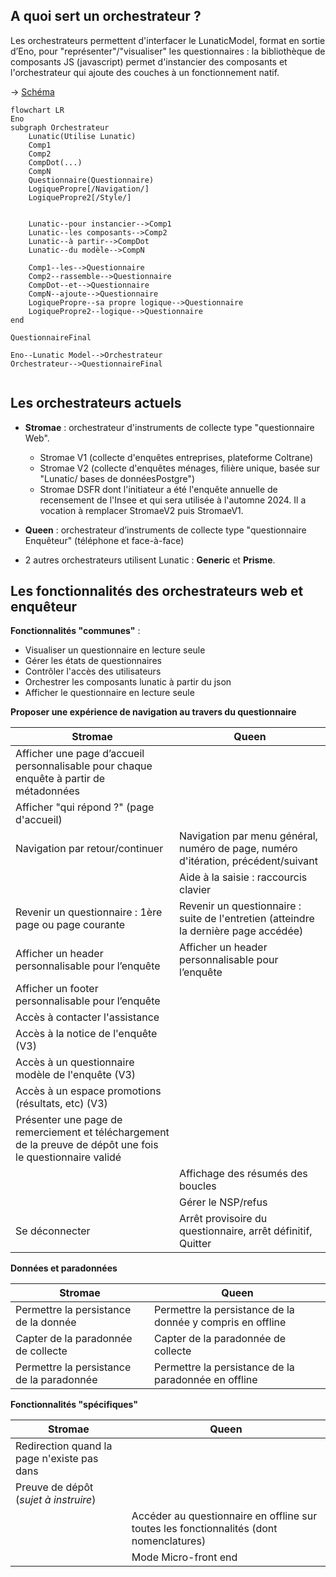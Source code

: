 ## A quoi sert un orchestrateur ?  
Les orchestrateurs permettent d'interfacer le LunaticModel, format en sortie d’Eno, pour "représenter"/"visualiser" les questionnaires : la bibliothèque de composants JS (javascript) permet d'instancier des composants et l'orchestrateur qui ajoute des couches à un fonctionnement natif. 
 
→ [Schéma](https://mermaid.ink/img/pako:eNqNk0tuwjAQhq9ieUUlDCrLLLopdEXTB-oKdzHEA3Hl2KkfrRDiLl32HlysJoSSRI1UL6J5fPlnPBrvaGYE0oSulfnMcrCezJ-5nmnDtQurjYUyJw82y9F5Cx6D5ZrEMw8avMwGL14q6fDsX52yt6Yory_m5GJOjR-MRqMGl57MpxArSKM1SIuDllfDc7OR7wEfrSktLscpfMgNHKHx6x_AZDle-K3Cc7L5rZtlrDTBEqmdB51JtIzdNDr_pRQ6ksW4caC9q6FJBzp8kTJOT55F4kU7hAikMOLwrbBG0mZPVeGqVsy2rt-YI2MWnMNiVWn0ULEyY-j7gZQxeDPB92i0xsiYA1JWJlGnxD_-io32wqgF11y3ondSgzpG494xVk-M3MfNVFGgs34tt6tfKdEhLdAWIEVc7N2xP059jgVymkRT4BqC8pxyvY9oKEWUmgnpjaXJGpTDIYXgzWKrM5p4G_AMTSXEF1HU1P4HDbEfNg )

```mermaid
flowchart LR
Eno
subgraph Orchestrateur
    Lunatic(Utilise Lunatic)
    Comp1
    Comp2
    CompDot(...)
    CompN
    Questionnaire(Questionnaire)
    LogiquePropre[/Navigation/]
    LogiquePropre2[/Style/]
    
    
    Lunatic--pour instancier-->Comp1
    Lunatic--les composants-->Comp2
    Lunatic--à partir-->CompDot
    Lunatic--du modèle-->CompN
    
    Comp1--les-->Questionnaire
    Comp2--rassemble-->Questionnaire
    CompDot--et-->Questionnaire
    CompN--ajoute-->Questionnaire
    LogiquePropre--sa propre logique-->Questionnaire
    LogiquePropre2--logique-->Questionnaire
end

QuestionnaireFinal

Eno--Lunatic Model-->Orchestrateur
Orchestrateur-->QuestionnaireFinal
    
```

## Les orchestrateurs actuels

- **Stromae** : orchestrateur d'instruments de collecte type "questionnaire Web". 
    - Stromae V1 (collecte d'enquêtes entreprises, plateforme Coltrane) 
    - Stromae V2 (collecte d'enquêtes ménages, filière unique, basée sur "Lunatic/ bases de donnéesPostgre") 
    - Stromae DSFR dont l'initiateur a été l'enquête annuelle de recensement de l'Insee et qui sera utilisée à l'automne 2024. Il a vocation à remplacer StromaeV2 puis StromaeV1.

- **Queen** : orchestrateur d’instruments de collecte type "questionnaire Enquêteur" (téléphone et face-à-face) 
- 2 autres orchestrateurs utilisent Lunatic : **Generic** et **Prisme**.
  

## Les fonctionnalités des orchestrateurs web et enquêteur
 

 **Fonctionnalités "communes"** :
 - Visualiser un questionnaire en lecture seule 
 - Gérer les états de questionnaires  
 - Contrôler l'accès des utilisateurs 
 - Orchestrer les composants lunatic à partir du json 
 - Afficher le questionnaire en lecture seule  

**Proposer une expérience de navigation au travers du questionnaire** 

| Stromae | Queen|  
| -------- | -------- |  
| Afficher une page d’accueil personnalisable pour chaque enquête à partir de métadonnées|
| Afficher "qui répond ?" (page d'accueil)|
| Navigation par retour/continuer| Navigation par menu général, numéro de page, numéro d'itération, précédent/suivant| 
|  |  Aide à la saisie : raccourcis clavier|
|  Revenir un questionnaire : 1ère page ou page courante | Revenir un questionnaire : suite de l'entretien (atteindre la dernière page accédée)|
| Afficher un header personnalisable pour l’enquête |  Afficher un header personnalisable pour l’enquête|
|Afficher un footer personnalisable pour l’enquête|
|  Accès à contacter l'assistance ||
|  Accès à la notice de l'enquête (V3)||
|  Accès à un questionnaire modèle de l'enquête (V3)||
| Accès à un espace promotions (résultats, etc) (V3)||
|  Présenter une page de remerciement et téléchargement de la preuve de dépôt une fois le questionnaire validé  ||
|  |  Affichage des résumés des boucles|
|  |  Gérer le NSP/refus|
| Se déconnecter  | Arrêt provisoire du questionnaire,  arrêt définitif, Quitter|

**Données et paradonnées** 

| Stromae | Queen|  
| -------- | -------- |  
| Permettre la persistance de la donnée | Permettre la persistance de la donnée y compris en offline|
| Capter de la paradonnée de collecte  |Capter de la paradonnée de collecte |
| Permettre la persistance de la paradonnée  | Permettre la persistance de la paradonnée en offline|

**Fonctionnalités "spécifiques"** 

| Stromae | Queen|  
| -------- | -------- |  
| Redirection quand la page n'existe pas dans |
| Preuve de dépôt (*sujet à instruire*) |
|| Accéder au questionnaire en offline sur toutes les fonctionnalités (dont nomenclatures)|
|| Mode Micro-front end|
 
